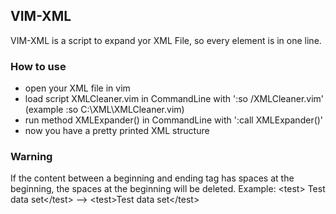 ## VIM-XML

VIM-XML is a script to expand yor XML File, so every element is in one line.

### How to use
* open your XML file in vim
* load script XMLCleaner.vim in CommandLine with ':so <Pfad>/XMLCleaner.vim' (example :so C:\XML\XMLCleaner.vim)
* run method XMLExpander() in CommandLine with ':call XMLExpander()'
* now you have a pretty printed XML structure

### Warning
If the content between a beginning and ending tag has spaces at the beginning, the spaces at the beginning will be deleted.
Example: \<test\>    Test data set\</test\> --> \<test\>Test data set\</test\>
